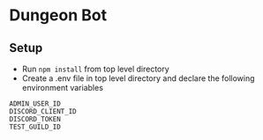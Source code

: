 # Dungeon Bot

## Setup

- Run `npm install` from top level directory
- Create a .env file in top level directory and declare the following environment variables

```
ADMIN_USER_ID
DISCORD_CLIENT_ID
DISCORD_TOKEN
TEST_GUILD_ID
```